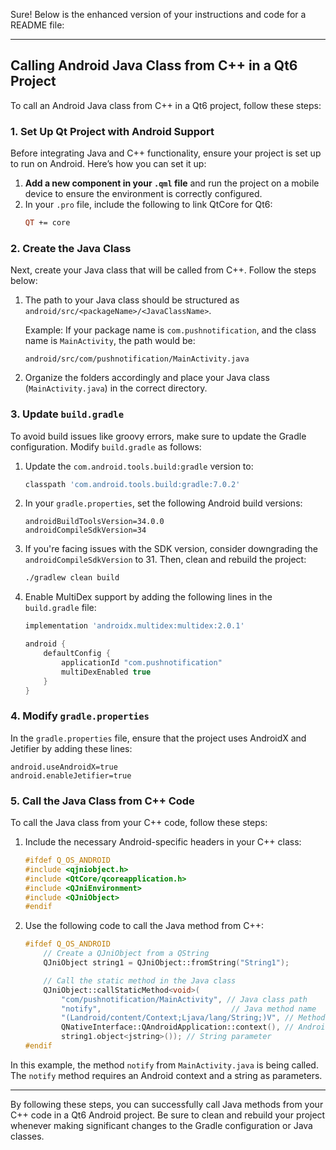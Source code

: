 Sure! Below is the enhanced version of your instructions and code for a README file:

---

## Calling Android Java Class from C++ in a Qt6 Project

To call an Android Java class from C++ in a Qt6 project, follow these steps:

### 1. Set Up Qt Project with Android Support

Before integrating Java and C++ functionality, ensure your project is set up to run on Android. Here’s how you can set it up:

1. **Add a new component in your `.qml` file** and run the project on a mobile device to ensure the environment is correctly configured.
2. In your `.pro` file, include the following to link QtCore for Qt6:
   ```pro
   QT += core
   ```

### 2. Create the Java Class

Next, create your Java class that will be called from C++. Follow the steps below:

1. The path to your Java class should be structured as `android/src/<packageName>/<JavaClassName>`.
   
   Example: If your package name is `com.pushnotification`, and the class name is `MainActivity`, the path would be:
   ```
   android/src/com/pushnotification/MainActivity.java
   ```

2. Organize the folders accordingly and place your Java class (`MainActivity.java`) in the correct directory.

### 3. Update `build.gradle`

To avoid build issues like groovy errors, make sure to update the Gradle configuration. Modify `build.gradle` as follows:

1. Update the `com.android.tools.build:gradle` version to:
   ```groovy
   classpath 'com.android.tools.build:gradle:7.0.2'
   ```

2. In your `gradle.properties`, set the following Android build versions:
   ```properties
   androidBuildToolsVersion=34.0.0
   androidCompileSdkVersion=34
   ```

3. If you're facing issues with the SDK version, consider downgrading the `androidCompileSdkVersion` to 31. Then, clean and rebuild the project:
   ```bash
   ./gradlew clean build
   ```

4. Enable MultiDex support by adding the following lines in the `build.gradle` file:
   ```groovy
   implementation 'androidx.multidex:multidex:2.0.1'

   android {
       defaultConfig {
           applicationId "com.pushnotification"
           multiDexEnabled true
       }
   }
   ```

### 4. Modify `gradle.properties`

In the `gradle.properties` file, ensure that the project uses AndroidX and Jetifier by adding these lines:
```properties
android.useAndroidX=true
android.enableJetifier=true
```

### 5. Call the Java Class from C++ Code

To call the Java class from your C++ code, follow these steps:

1. Include the necessary Android-specific headers in your C++ class:
   ```cpp
   #ifdef Q_OS_ANDROID
   #include <qjniobject.h>
   #include <QtCore/qcoreapplication.h>
   #include <QJniEnvironment>
   #include <QJniObject>
   #endif
   ```

2. Use the following code to call the Java method from C++:
   ```cpp
   #ifdef Q_OS_ANDROID
       // Create a QJniObject from a QString
       QJniObject string1 = QJniObject::fromString("String1");

       // Call the static method in the Java class
       QJniObject::callStaticMethod<void>(
           "com/pushnotification/MainActivity", // Java class path
           "notify",                             // Java method name
           "(Landroid/content/Context;Ljava/lang/String;)V", // Method signature
           QNativeInterface::QAndroidApplication::context(), // Android context
           string1.object<jstring>()); // String parameter
   #endif
   ```

In this example, the method `notify` from `MainActivity.java` is being called. The `notify` method requires an Android context and a string as parameters.

---

By following these steps, you can successfully call Java methods from your C++ code in a Qt6 Android project. Be sure to clean and rebuild your project whenever making significant changes to the Gradle configuration or Java classes.

